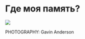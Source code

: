 # Где моя память?

![](https://github.com/ymmah/Deterministic-DSA-ECDSA/blob/master/merged%20mining/AI/ArtBoard%20Image%20(494).jpg)

PHOTOGRAPHY: Gavin Anderson
